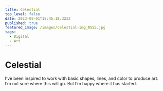 ```yaml
---
title: Celestial
top_level: false
date: 2023-09-01T18:45:18.323Z
published: true
featured_image: /images/celestial-img_0555.jpg
tags:
  - Digital
  - Art
---
```

# Celestial

I’ve been inspired to work with basic shapes, lines, and color to produce art. I’m not sure where this will go. But I’m happy where it has started.